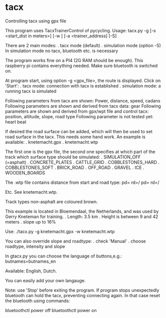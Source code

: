 # tacx
Controlling tacx using gpx file

This program uses TacxTrainerControl of pycycling.
Usage:
tacx.py -g <gpxfile> [-s <start_dist in meters>] [-w <wegfile>] [-a <trainer_address] [-S]
                                                                                       
There are 2 main modes:
. tacx mode (default)
. simulation mode (option -S)
In simulation mode no tacx, bluetooth etc. is necessary

The program works fine on a PI4 (2G RAM should be enough). This raspberry pi contains everything needed. Make sure bluetooth is switched on.

At program start, using option -g <gpx_file>, the route is displayed. 
Click on 'Start':
. tacx mode: connection with tacx is established
. simulation mode: a running tacx is simulated

Following parameters from tacx are shown: Power, distance, speed, cadans
Following parameters are shown and derived from tacx data: gear
Following parameters are shown and derived from gpx/wpt file and control tacx: position, altitude, slope, road type
Following parameter is not tested yet: heart beat

If desired the road surface can be added, which will then be used to set road surface in the tacx. This needs some hand work.
An example is available:
. knetemacht.gpx
. knetemacht.wtp


The first one is the gpx file, the second one specifies at which part of the track which surface type should be simulated:
  . SIMULATION_OFF (=asphalt)
  . CONCRETE_PLATES
  . CATTLE_GRID
  . COBBLESTONES_HARD
  . COBBLESTONES_SOFT
  . BRICK_ROAD
  . OFF_ROAD
  . GRAVEL
  . ICE 
  . WOODEN_BOARDS

The .wtp file contains distance from start and road type:
  pd=<dist1> rd=<roadtype1>/<intensity1>
  pd=<dist2> rd=<roadtype2>/<intensity2>

Etc. See knetemacht.wtp.

Track types non-asphalt are coloured brown.

This example is located in Bloemendaal, the Netherlands, and was used by Gerry Kneteman for training. 
. Length: 3.5 km
. Height is between 9 and 42 meters
. slope up to 16%

Use: ./tacx.py -g knetemacht.gpx -w knetemacht.wtp

You can also  override slope and roadtype:
. check 'Manual'
. choose roadtype, intensity and slope

In gtacx.py you can choose the language of buttons,e.g.:
butnames=butnames_en

Available: English, Dutch.

You can easily add your own langauge.

Note: use 'Stop' before exiting the program. If program stops unexpectedly bluetooth can hold the tacx, preventing connecting again. In  that case reset the bluetooth using commands:

bluetoothctl power off
bluetoothctl power on
